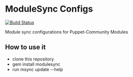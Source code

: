 ModuleSync Configs
==================

[![Build Status](https://travis-ci.org/voxpupuli/modulesync_config.svg?branch=master)](https://travis-ci.org/voxpupuli/modulesync_config)

Module sync configurations for Puppet-Community Modules

How to use it
-------------

* clone this repository
* gem install modulesync
* run msync update --help
